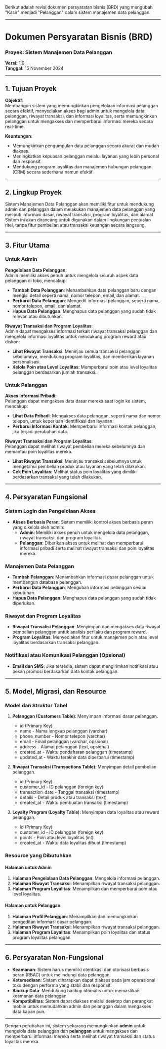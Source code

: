 Berikut adalah revisi dokumen persyaratan bisnis (BRD) yang mengubah "Kasir" menjadi "Pelanggan" dalam sistem manajemen data pelanggan:

---

# Dokumen Persyaratan Bisnis (BRD)  
### Proyek: Sistem Manajemen Data Pelanggan  
**Versi:** 1.0  
**Tanggal:** 15 November 2024  

---

## 1. Tujuan Proyek  
**Objektif**:  
Membangun sistem yang memungkinkan pengelolaan informasi pelanggan secara efektif, menyediakan akses bagi admin untuk mengelola data pelanggan, riwayat transaksi, dan informasi loyalitas, serta memungkinkan pelanggan untuk mengakses dan memperbarui informasi mereka secara real-time.

**Keuntungan**:  
- Memungkinkan pengumpulan data pelanggan secara akurat dan mudah diakses.
- Meningkatkan kepuasan pelanggan melalui layanan yang lebih personal dan responsif.
- Mendukung program loyalitas dan manajemen hubungan pelanggan (CRM) secara sederhana namun efektif.

---

## 2. Lingkup Proyek  
Sistem Manajemen Data Pelanggan akan memiliki fitur untuk mendukung admin dan pelanggan dalam melakukan manajemen data pelanggan yang meliputi informasi dasar, riwayat transaksi, program loyalitas, dan alamat. Sistem ini akan dirancang untuk digunakan dalam lingkungan penjualan ritel, tanpa fitur pembelian atau transaksi keuangan secara langsung.

---

## 3. Fitur Utama  

### Untuk Admin  
**Pengelolaan Data Pelanggan**:  
Admin memiliki akses penuh untuk mengelola seluruh aspek data pelanggan di toko, mencakup:
  - **Tambah Data Pelanggan**: Menambahkan data pelanggan baru dengan mengisi detail seperti nama, nomor telepon, email, dan alamat.
  - **Perbarui Data Pelanggan**: Mengedit informasi pelanggan, seperti nama, nomor telepon, email, dan alamat.
  - **Hapus Data Pelanggan**: Menghapus data pelanggan yang sudah tidak relevan atau dibutuhkan.
  
**Riwayat Transaksi dan Program Loyalitas**:  
Admin dapat mengakses informasi terkait riwayat transaksi pelanggan dan mengelola informasi loyalitas untuk mendukung program reward atau diskon:
  - **Lihat Riwayat Transaksi**: Meninjau semua transaksi pelanggan sebelumnya, mendukung program loyalitas, dan memberikan layanan personalisasi.
  - **Kelola Poin atau Level Loyalitas**: Memperbarui poin atau level loyalitas pelanggan berdasarkan jumlah transaksi.

### Untuk Pelanggan  
**Akses Informasi Pribadi**:  
Pelanggan dapat mengakses data dasar mereka saat login ke sistem, mencakup:
  - **Lihat Data Pribadi**: Mengakses data pelanggan, seperti nama dan nomor telepon, untuk keperluan identifikasi dan layanan.
  - **Perbarui Informasi Kontak**: Memperbarui informasi kontak pelanggan, jika terjadi perubahan data.
  
**Riwayat Transaksi dan Program Loyalitas**:  
Pelanggan dapat melihat riwayat pembelian mereka sebelumnya dan memantau poin loyalitas mereka.
  - **Lihat Riwayat Transaksi**: Meninjau transaksi sebelumnya untuk mengetahui pembelian produk atau layanan yang telah dilakukan.
  - **Cek Poin Loyalitas**: Melihat status poin loyalitas yang dimiliki berdasarkan transaksi yang telah dilakukan.

---

## 4. Persyaratan Fungsional  

### Sistem Login dan Pengelolaan Akses  
- **Akses Berbasis Peran**: Sistem memiliki kontrol akses berbasis peran yang dikelola oleh admin:
  - **Admin**: Memiliki akses penuh untuk mengelola data pelanggan, riwayat transaksi, dan program loyalitas.
  - **Pelanggan**: Diberikan akses untuk melihat dan memperbarui informasi pribadi serta melihat riwayat transaksi dan poin loyalitas mereka.

### Manajemen Data Pelanggan  
- **Tambah Pelanggan**: Menambahkan informasi dasar pelanggan untuk membangun database pelanggan.
- **Perbarui Data Pelanggan**: Mengubah informasi pelanggan sesuai kebutuhan.
- **Hapus Data Pelanggan**: Menghapus data pelanggan yang sudah tidak diperlukan.

### Riwayat dan Program Loyalitas  
- **Riwayat Transaksi Pelanggan**: Menyimpan dan mengakses data riwayat pembelian pelanggan untuk analisis perilaku dan program reward.
- **Program Loyalitas**: Menyediakan fitur untuk manajemen poin atau level loyalitas berdasarkan transaksi pelanggan.

### Notifikasi atau Komunikasi Pelanggan (Opsional)  
- **Email dan SMS**: Jika tersedia, sistem dapat mengirimkan notifikasi atau pesan promosi berdasarkan data kontak pelanggan.

---

## 5. Model, Migrasi, dan Resource  

### Model dan Struktur Tabel  

1. **Pelanggan (Customers Table)**: Menyimpan informasi dasar pelanggan.
   - id (Primary Key)
   - name - Nama lengkap pelanggan (varchar)
   - phone_number - Nomor telepon (varchar)
   - email - Email pelanggan (varchar, opsional)
   - address - Alamat pelanggan (text, opsional)
   - created_at - Waktu pendaftaran pelanggan (timestamp)
   - updated_at - Waktu terakhir data diperbarui (timestamp)

2. **Riwayat Transaksi (Transactions Table)**: Menyimpan detail pembelian pelanggan.
   - id (Primary Key)
   - customer_id - ID pelanggan (foreign key)
   - transaction_date - Tanggal transaksi (timestamp)
   - details - Detail produk atau transaksi (text)
   - created_at - Waktu pembuatan transaksi (timestamp)

3. **Loyalty Program (Loyalty Table)**: Menyimpan data loyalitas atau reward pelanggan.
   - id (Primary Key)
   - customer_id - ID pelanggan (foreign key)
   - points - Poin atau level loyalitas (int)
   - created_at - Waktu data loyalitas dibuat (timestamp)

### Resource yang Dibutuhkan  

#### Halaman untuk Admin  
1. **Halaman Pengelolaan Data Pelanggan**: Mengelola informasi pelanggan.
2. **Halaman Riwayat Transaksi**: Menampilkan riwayat transaksi pelanggan.
3. **Halaman Program Loyalitas**: Menampilkan dan memperbarui poin atau level loyalitas.

#### Halaman untuk Pelanggan  
1. **Halaman Profil Pelanggan**: Menampilkan dan memungkinkan pengeditan informasi dasar pelanggan.
2. **Halaman Riwayat Transaksi**: Menampilkan riwayat transaksi pelanggan.
3. **Halaman Program Loyalitas**: Menampilkan poin loyalitas dan status program loyalitas pelanggan.

---

## 6. Persyaratan Non-Fungsional  

- **Keamanan**: Sistem harus memiliki otentikasi dan otorisasi berbasis peran (RBAC) untuk melindungi data pelanggan.
- **Ketersediaan**: Sistem diharapkan dapat diakses pada jam operasional toko dengan performa yang stabil dan responsif.
- **Backup Data**: Mendukung backup otomatis untuk memastikan keamanan data pelanggan.
- **Kompatibilitas**: Sistem dapat diakses melalui desktop dan perangkat mobile untuk memudahkan admin dan pelanggan dalam mengakses data kapan pun.

---

Dengan perubahan ini, sistem sekarang memungkinkan **admin** untuk mengelola data pelanggan dan **pelanggan** untuk mengakses dan memperbarui informasi mereka serta melihat riwayat transaksi dan status loyalitas mereka.